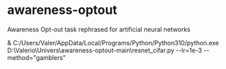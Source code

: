 # awareness-optout
Awareness Opt-out task rephrased for artificial neural networks


& C:/Users/Valer/AppData/Local/Programs/Python/Python310/python.exe D:\Valerio\Univers\awareness-optout-main\resnet_cifar.py --lr=1e-3  --method="gamblers"